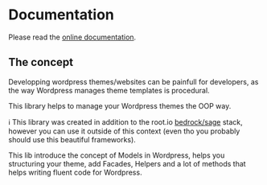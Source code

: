 # Documentation

Please read the [online documentation](http://docs.objectpress.hydrat.agency/#/).

## The concept

Developping wordpress themes/websites can be painfull for developers, as the way Wordpress manages theme templates is procedural.

This library helps to manage your Wordpress themes the OOP way.

ℹ️ This library was created in addition to the root.io [bedrock/sage](https://roots.io) stack, however you can use it outside of this context (even tho you probably should use this beautiful frameworks).

This lib introduce the concept of Models in Wordpress, helps you structuring your theme, add Facades, Helpers and a lot of methods that helps writing fluent code for Wordpress.